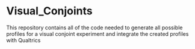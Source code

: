 # Visual_Conjoints
This repository contains all of the code needed to generate all possible profiles for a visual conjoint experiment and integrate the created profiles with Qualtrics
